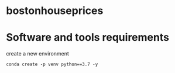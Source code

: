 # bostonhouseprices

# Software and tools requirements

create a new environment
```
conda create -p venv python==3.7 -y
```

